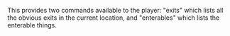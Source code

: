 This provides two commands available to the player: "exits" which lists all the obvious exits in the current location, and "enterables" which lists the enterable things.
